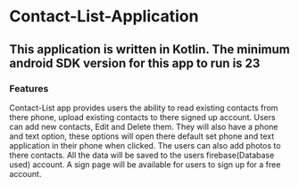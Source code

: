 # Contact-List-Application
## This application is written in Kotlin. The minimum android SDK version for this app to run is 23
### Features
Contact-List app provides users the ability to read existing contacts from there phone, upload existing contacts to there signed up account.
Users can add new contacts, Edit and Delete them.
They will also have a phone and text option, these options will open there default set phone and text application in their phone when clicked.
The users can also add photos to there contacts.
All the data will be saved to the users firebase(Database used) account. A sign page will be available for users to sign up for a free account.